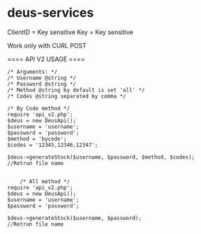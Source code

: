 deus-services
=============
ClientID = Key sensitive
Key      = Key sensitive

Work only with CURL POST


==== API V2 USAGE ====
	
	/* Arguments: */
	/* Username @string */
	/* Password @string */	
	/* Method @string by default is set 'all' */
	/* Codes @string separated by comma */
	
	/* By Code method */
	require 'api_v2.php';
	$deus = new DeusApi();
	$username = 'username';
	$password = 'password';
	$method = 'bycode';
	$codes = '12345,12346,12347';

	$deus->generateStock($username, $password, $method, $codes);
	//Retrun file name
	
	
		/* All method */
	require 'api_v2.php';
	$deus = new DeusApi();
	$username = 'username';
	$password = 'password';

	$deus->generateStock($username, $password);
	//Retrun file name
